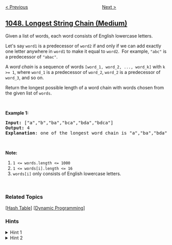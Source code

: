 <!--|This file generated by command(leetcode description); DO NOT EDIT.    |-->
<!--+----------------------------------------------------------------------+-->
<!--|@author    openset <openset.wang@gmail.com>                           |-->
<!--|@link      https://github.com/openset                                 |-->
<!--|@home      https://github.com/openset/leetcode                        |-->
<!--+----------------------------------------------------------------------+-->

[< Previous](https://github.com/openset/leetcode/tree/master/problems/remove-all-adjacent-duplicates-in-string "Remove All Adjacent Duplicates In String")
　　　　　　　　　　　　　　　　
[Next >](https://github.com/openset/leetcode/tree/master/problems/last-stone-weight-ii "Last Stone Weight II")

## [1048. Longest String Chain (Medium)](https://leetcode.com/problems/longest-string-chain "最长字符串链")

<p>Given a list of words, each word consists of English lowercase letters.</p>

<p>Let&#39;s say <code>word1</code> is a predecessor of <code>word2</code>&nbsp;if and only if we can add exactly one letter anywhere in <code>word1</code> to make it equal to <code>word2</code>.&nbsp; For example,&nbsp;<code>&quot;abc&quot;</code>&nbsp;is a predecessor of <code>&quot;abac&quot;</code>.</p>

<p>A <em>word chain&nbsp;</em>is a sequence of words <code>[word_1, word_2, ..., word_k]</code>&nbsp;with <code>k &gt;= 1</code>,&nbsp;where <code>word_1</code> is a predecessor of <code>word_2</code>, <code>word_2</code> is a predecessor of <code>word_3</code>, and so on.</p>

<p>Return the longest possible length of a word chain with words chosen from the given list of <code>words</code>.</p>

<p>&nbsp;</p>

<p><strong>Example 1:</strong></p>

<pre>
<strong>Input: </strong><span id="example-input-1-1">[&quot;a&quot;,&quot;b&quot;,&quot;ba&quot;,&quot;bca&quot;,&quot;bda&quot;,&quot;bdca&quot;]</span>
<strong>Output: </strong><span id="example-output-1">4
<strong>Explanation</strong>: one of </span>the longest word chain is &quot;a&quot;,&quot;ba&quot;,&quot;bda&quot;,&quot;bdca&quot;.
</pre>

<p>&nbsp;</p>

<p><strong>Note:</strong></p>

<ol>
	<li><code>1 &lt;= words.length &lt;= 1000</code></li>
	<li><code>1 &lt;= words[i].length &lt;= 16</code></li>
	<li><code>words[i]</code> only consists of English lowercase letters.</li>
</ol>

<div>
<p>&nbsp;</p>
</div>

### Related Topics
  [[Hash Table](https://github.com/openset/leetcode/tree/master/tag/hash-table/README.md)]
  [[Dynamic Programming](https://github.com/openset/leetcode/tree/master/tag/dynamic-programming/README.md)]

### Hints
<details>
<summary>Hint 1</summary>
Instead of adding a character, try deleting a character to form a chain in reverse.
</details>

<details>
<summary>Hint 2</summary>
For each word in order of length, for each word2 which is word with one character removed, length[word2] = max(length[word2], length[word] + 1).
</details>
